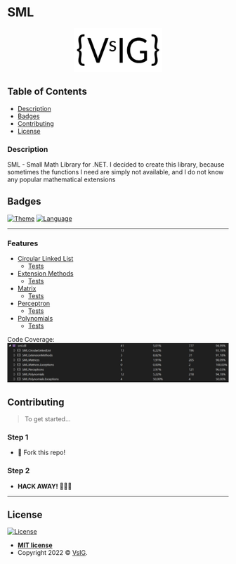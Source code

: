 # SML

<p align="center">
  <img src="https://github.com/VsIG-official/Images/blob/master/LogoFinalWhite.png" data-canonical-src="https://github.com/VsIG-official/Images/blob/master/LogoFinalWhite.png" width="200" height="100" />
</p>

## Table of Contents

- [Description](#description)
- [Badges](#badges)
- [Contributing](#contributing)
- [License](#license)

### Description

SML - Small Math Library for .NET. I decided to create this library, because sometimes the functions I need are simply not available, and I do not know any popular mathematical extensions

## Badges

[![Theme](https://img.shields.io/badge/Theme-Math-blueviolet)](https://img.shields.io/badge/Theme-Math-blueviolet)
[![Language](https://img.shields.io/badge/Language-CSharp-blueviolet)](https://img.shields.io/badge/Language-CSharp-blueviolet)

---

### Features
- [Circular Linked List](SML/SML/CircularLinkedList)
  - [Tests](SML/SML.Tests/CircularLinkedListTests)
- [Extension Methods](SML/SML/ExtensionMethods/ArrayExtension.cs)
  - [Tests](SML/SML.Tests/ExtensionMethodsTests/ArrayExtensionTests.cs)
- [Matrix](SML/SML/Matrix)
  - [Tests](SML/SML.Tests/MatrixTests.cs)
- [Perceptron](SML/SML/Perceptron/Perceptron.cs)
  - [Tests](SML/SML.Tests/PerceptronTests.cs)
- [Polynomials](SML/SML/Polynomial)
  - [Tests](SML/SML.Tests/PolynomialTests)

Code Coverage:
![Code Coverage](docs/CodeCoverage.jpg "Code Coverage")

## Contributing

> To get started...

### Step 1

- 🍴 Fork this repo!

### Step 2

- **HACK AWAY!** 🔨🔨🔨

---

## License

[![License](http://img.shields.io/:license-mit-blue.svg?style=flat-square)](http://badges.mit-license.org)

- **[MIT license](http://opensource.org/licenses/mit-license.php)**
- Copyright 2022 © <a href="https://github.com/VsIG-official" target="_blank">VsIG</a>.
